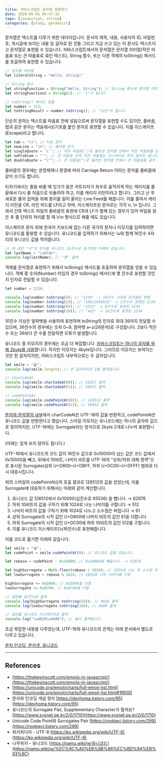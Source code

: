 ```yaml
---
title: 자바스크립트 문자열 표현하기
date: 2020-05-01 04:47:15
tags: [javascript, string]
categories: [study, gardenist]
---
```


문자열은 텍스트를 다루기 위한 데이터입니다. 문서의 제목, 내용, 사용자의 ID, 비밀번호, 게시글에 보이는 내용 등 글자로 된 것들 그리고 지금 쓰고 있는 이 문서도 텍스트이고 문자열로 표현될 수 있습니다. 자바스크립트에서의 문자열은 문자열 리터럴(작은 따옴표 또는 큰 따옴표로 묶인 텍스트), String 함수, 또는 다른 객체의 toString() 메서드를 호출하여 표현할 수 있습니다.

```javascript
// 문자열 리터럴
let literalString = "Hello, String!"

// String 함수
let stringFunction = String("Hello, String"); // String 함수에 문자열 리터럴을 전달
let stringFunction2 = String(1); // "1"이 됩니다.

// toString() 메서드 호출
let number = 123;
let toStringResult = number.toString(); // "123"이 됩니다.
```

단순히 원하는 텍스트를 따옴표 안에 넣음으로써 문자열을 표현할 수도 있지만, 줄바꿈, 탭과 같은 문자는 역슬래시(\)기호를 붙인 문자로 표현할 수 있습니다. 이를 이스케이프(Escape)라고 합니다.

```javascript
let tab = "\t"; // Tab 문자
let newLine = "\n"; // 줄바꿈 문자
let singleQuote = '\''; // 작은 따옴표(')로 둘러싼 문자열 안에서 작은 따옴표를 글자 그대로 쓰기
let noProblem = "'"; // 큰 따옴표 안의 작은 따옴표는 이스케이프 하지 않아도 됩니다.
let doubleQuote = "\""; // 큰 따움표(")로 둘러싼 문자열 안에서 큰 따옴표를 글자 그대로 쓰기
```

줄바꿈의 경우에는 운영체제나 환경에 따라 Carriage Return 이라는 문자를 줄바꿈에 같이 쓰기도 합니다.

타자기에서는 줄을 바꿀 때 잉크가 묻은 카트리지가 좌우로 움직이게 하는 캐리지를 줄 끝에서 다시 줄 처음으로 되돌려야 하고, 이를 캐리지 리턴이라고 합니다. 그리고 난 후 새로운 줄의 입력을 위해 종이를 밀어 올리는 Line Feed를 해줍니다. 이를 줄여서 캐리지 리턴을 CR, 라인 피드를 LF라고 하며, 이스케이프된 문자로는 각각 \r, \n 입니다. 그래서 간혹 텍스트 파일의 줄바꿈의 표현에 CR과 LF가 함께 있는 경우가 있어 파일을 읽은 후 줄 단위의 처리를 할 때 \r\n 형식으로 해줄 때도 있습니다.

이스케이프 문자 외에 한국어 키보드에 없는 다른 국가의 문자나 이모지를 입력하려면 유니코드를 활용할 수 있습니다. 유니코드를 입력하기 위해서는 \u와 함께 16진수 4자리의 유니코드 값을 적어줍니다.

```javascript
// 제 성인 "이"의 한자를 유니코드 16진수로 표기하면 아래와 같습니다.
let lastName = "\u674e";
console.log(lastName); // "李" 출력
```

객체를 문자열로 표현하기 위해서 toString() 메서드를 호출하여 문자열을 얻을 수 있습니다. 객체 중 숫자(Number) 타입의 경우 toString() 메서드에 몇 진수로 표현할 것인지 인자로 전달할 수 있습니다.

```javascript
let number = 1234;

console.log(number.toString()); // "1234" -> 10진수 그대로 문자열로 변환
console.log(number.toString(2)); // "10011010010" -> 2진수로 표현된 1234
console.log(number.toString(8)); // "2322" -> 8진수로 표현된 1234
console.log(number.toString(16)); // "4d2" -> 16진수로 표현된 1234
```

10진수 이상은 알파벳을 사용하여 표현하며 toString의 인자로 최대 36까지 전달할 수 있으며, 36진수의 경우에는 숫자 0~9, 알파벳 a~z(26문자)로 구성됩니다. 2보다 적은 수 또는 36보다 큰 수를 전달하면 오류가 발생합니다.

유니코드 중 이모지의 경우에는 조금 더 복잡합니다. [자바스크립트는 하나의 글자를 위해 2byte를 사용](https://stackoverflow.com/questions/2219526/how-many-bytes-in-a-javascript-string)합니다. 하지만 이모지는 4byte입니다. 그러므로 이모지는 보여지는 것은 한 글자이지만, 자바스크립트 내부적으로는 두 글자입니다.

```javascript
let smile = "😀";
console.log(smile.length); // 한 글자이지만 2를 출력합니다.

// charCodeAt
console.log(smile.charCodeAt(0)); // 55357 출력
console.log(smile.charCodeAt(1)); // 56832 출력

// codePointAt
console.log(smile.codePointAt(0)); // 128512 출력
console.log(smile.codePointAt(1)); // 56832 출력
```

[문자와 문자열의 내부](https://www.notion.so/gardenist/445666deae324c42892b4d3b79950ac4?showMoveTo=true)에서 charCodeAt은 UTF-16의 값을 반환하고, codePointAt은 유니코드 값을 반환한다고 했습니다. 스마일 이모지는 유니코드에는 하나의 글자와 값으로 정의하지만, UTF-16에는 Surrogate라는 방식으로 2byte 2개로 나누어 표현합니다. 

(아래는 깊게 보지 않아도 됩니다.)

UTF-16에서 유니코드의 코드 값이 16진수 값으로 0x10000이 넘는 값은 코드 값에서 0x10000을 빼고, 뒤에서 10비트, 나머지 비트를 UTF-16의 "상위/하위 대체 영역"으로 표시된 Surrogate(상위 U+D800~U+DBFF, 하위 U+DC00~U+DFFF) 범위로 다시 대응시킵니다.

위의 스마일의 codePointAt()의 호출 결과로 128512의 값을 얻었는데, 이를 Surrogate에 대응하기 위해서는 아래와 같이 계산합니다.

1. 유니코드 값 128512에서 0x10000(십진수로 65536) 을 뺍니다. → 62976
2. 하위 10비트의 값을 구하기 위해 1024로 나눈 나머지를 구합니다 → 512
3. 나머지 비트의 값을 구하기 위해 1024로 나누고 소수점은 버립니다 → 61
4. 상위 Surrogate의 시작 값인 U+D800에 나머지 비트의 값인 61을 더합니다.
5. 하위 Surrogate의 시작 값인 U+DC00에 하위 10비트의 값인 512를 구합니다.
6. 이를 유니코드 이스케이프(\u16진수)로 표현해줍니다.

이를 코드로 옮기면 아래와 같습니다.

```javascript
let smile = "😀";
let codePoint = smile.codePointAt(0); // 유니코드 값을 얻습니다.

let rebase = codePoint - 0x10000; // 0x10000을 빼줍니다. -> 62976

let highSurrogate = Math.floor(rebase / 1024); // 1024로 나눈 후 소수점 이하 버림
let lowSurrogate = rebase % 1024; // 1024로 나눈 나머지를 구함

highSurrogate += 0xD800; // 0xD800을 더함
lowSurrogate += 0xDC00; // 0xDC00을 더함

// 결과를 16진수로 출력
console.log(highSurrogate.toString(16)); // d83d 출력
console.log(lowSurrogate.toString(16)); // de00 출력

// 결과를 유니코드 이스케이프로 출력
console.log("\ud83d\ude00"); // 😀이 출력됩니다.
```

조금 복잡한 내용을 다루었는데, UTF-16와 유니코드의 관계는 아래 문서에서 별도로 다루고 있습니다.

[문자 인코딩, 문자셋, 유니코드](/study/gardenist/2020/05/01/문자-인코딩,-문자셋,-유니코드.html)

---
## References
- [https://thekevinscott.com/emojis-in-javascript/](https://thekevinscott.com/emojis-in-javascript/)
- [https://unicode.org/emoji/charts/full-emoji-list.html](https://unicode.org/emoji/charts/full-emoji-list.html#1f600)
- 문자와 인코딩 개념 정리 [https://devhoma.tistory.com/95](https://devhoma.tistory.com/95)
- 유니코드의 Surrogate Pair, Supplementary Character가 뭘까요? [https://www.sysnet.pe.kr/2/0/1710](https://www.sysnet.pe.kr/2/0/1710)
- Unicode Code Point와 Surrogates Pair [https://rookiecj.tistory.com/299](https://rookiecj.tistory.com/299)
- 위키피디아 - UTF-8 [https://ko.wikipedia.org/wiki/UTF-8](https://ko.wikipedia.org/wiki/UTF-8)
- 나무위키 - 유니코드 [https://namu.wiki/w/유니코드](https://namu.wiki/w/%EC%9C%A0%EB%8B%88%EC%BD%94%EB%93%9C)